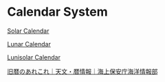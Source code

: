 # Calendar System

[Solar Calendar](Calendar%20System%201e448bea58eb4098aa5de4b88eaec192/Solar%20Calendar%20fa82eb57dde445b7af310c8e48a974a7.md)

[Lunar Calendar](Calendar%20System%201e448bea58eb4098aa5de4b88eaec192/Lunar%20Calendar%2031643818f55e4990a8a38b995654a1ba.md)

[Lunisolar Calendar](Calendar%20System%201e448bea58eb4098aa5de4b88eaec192/Lunisolar%20Calendar%20bd78e272eb044bbe9c45efbca1778c2a.md)

[旧暦のあれこれ｜天文・暦情報｜海上保安庁海洋情報部](https://www1.kaiho.mlit.go.jp/KOHO/faq/reki/kyuureki.html)
